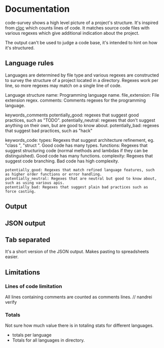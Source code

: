 # Documentation

code-survey shows a high level picture of a project's structure.
It's inspired from [cloc](https://github.com/AlDanial/cloc) which counts lines of code.
It matches source code files with various regexes which give additional indication about the project.

The output can't be used to judge a code base, it's intended to hint on how it's structured.

## Language rules

Languages are determined by file type and various regexes are constructed to survey the structure of a project located in a directory.
Regexes work per line, so more regexes may match on a single line of code.

Language structure
  name: Programming language name.
  file_extension: File extension regex.
  comments: Comments regexes for the programming language.

  keywords_comments
    potentially_good: regexes that suggest good practices, such as "TODO".
    potentially_neutral: regexes that don't suggest anything on their own, but are good to know about.
    potentially_bad: regexes that suggest bad practices, such as "hack"

  keywords_code:
    types: Regexes that suggest architecture refinement, eg. "class ", "struct ". Good code has many types.
    functions: Regexes that suggest structuring code (normal methods and lambdas if they can be distinguished). Good code has many functions.
    complexity: Regexes that suggest code branching. Bad code has high complexity.

    potentially_good: Regexes that match refined language features, such as higher order functions or error handling.
    potentially_neutral: Regexes that are neutral but good to know about, such as using various apis.
    potentially_bad: Regexes that suggest plain bad practices such as force casting.

## Output

## JSON output

## Tab separated
It's a short version of the JSON output.
Makes pasting to spreadsheets easier.

## Limitations

### Lines of code limitation
All lines containing comments are counted as comments lines. // nandrei verify

### Totals
Not sure how much value there is in totaling stats for different languages.
- totals per language
- Totals for all languages in directory.


